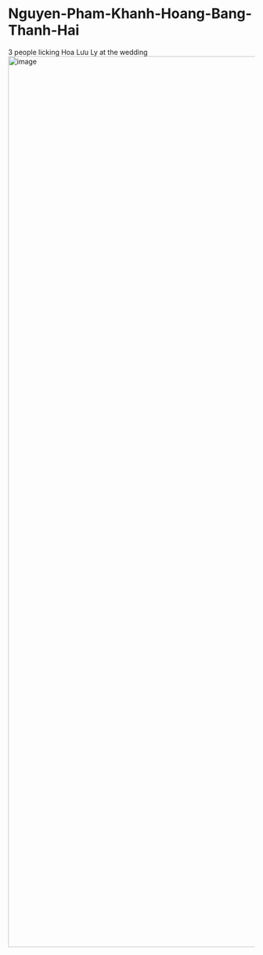 # Nguyen-Pham-Khanh-Hoang-Bang-Thanh-Hai
3 people licking Hoa Lưu Ly at the wedding
<img width="3840" height="1815" alt="image" src="https://github.com/user-attachments/assets/f06a44c8-76db-4703-ab35-c5474fe53aa5" />
